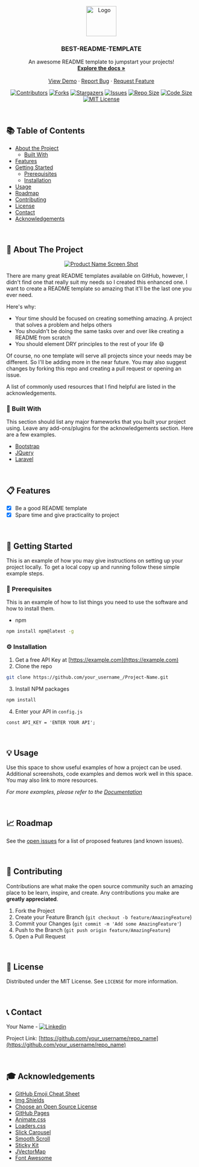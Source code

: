 <!--
*** Thanks for checking out this README Template. If you have a suggestion that would
*** make this better, please fork the repo and create a pull request or simply open
*** an issue with the tag "enhancement".
*** Thanks again! Now go create something AMAZING! :D
-->

<!-- PROJECT LOGO -->
<p align="center">
  <a href="https://github.com/cristianprochnow/Best-README-Template">
    <img src="images/logo.png" alt="Logo" width="80" height="80">
  </a>

  <h3 align="center">BEST-README-TEMPLATE</h3>

  <p align="center">
    An awesome README template to jumpstart your projects!
    <br />
    <a href="https://github.com/cristianprochnow/Best-README-Template"><strong>Explore the docs »</strong></a>
    <br />
    <br />
    <a href="https://github.com/cristianprochnow/Best-README-Template">View Demo</a>
    ·
    <a href="https://github.com/cristianprochnow/Best-README-Template/issues">Report Bug</a>
    ·
    <a href="https://github.com/cristianprochnow/Best-README-Template/issues">Request Feature</a>
  </p>
</p>

<!-- PROJECT SHIELDS -->
<!--
*** I'm using markdown "reference style" links for readability.
*** Reference links are enclosed in brackets [ ] instead of parentheses ( ).
*** See the bottom of this document for the declaration of the reference variables
*** for contributors-url, forks-url, etc. This is an optional, concise syntax you may use.
*** https://www.markdownguide.org/basic-syntax/#reference-style-links
-->
<div align="center">

  [![Contributors][contributors-shield]][contributors-url]
  [![Forks][forks-shield]][forks-url]
  [![Stargazers][stars-shield]][stars-url]
  [![Issues][issues-shield]][issues-url]
  [![Repo Size][repo-size-shield]][repo-size-url]
  [![Code Size][code-size-shield]][code-size-url]
  [![MIT License][license-shield]][license-url]

</div>
<br />

<!-- TABLE OF CONTENTS -->
<h2>📚 Table of Contents</h2>

* [About the Project](#about-the-project)
  * [Built With](#built-with)
* [Features](#features)
* [Getting Started](#getting-started)
  * [Prerequisites](#prerequisites)
  * [Installation](#installation)
* [Usage](#usage)
* [Roadmap](#roadmap)
* [Contributing](#contributing)
* [License](#license)
* [Contact](#contact)
* [Acknowledgements](#acknowledgements)

<br />

<!-- ABOUT THE PROJECT -->
<h2 id="about-the-project">📖 About The Project</h2>

<div align="center">

  [![Product Name Screen Shot][product-screenshot]](https://example.com)

</div>

There are many great README templates available on GitHub, however, I didn't find one that really suit my needs so I created this enhanced one. I want to create a README template so amazing that it'll be the last one you ever need.

Here's why:
* Your time should be focused on creating something amazing. A project that solves a problem and helps others
* You shouldn't be doing the same tasks over and over like creating a README from scratch
* You should element DRY principles to the rest of your life :smile:

Of course, no one template will serve all projects since your needs may be different. So I'll be adding more in the near future. You may also suggest changes by forking this repo and creating a pull request or opening an issue.

A list of commonly used resources that I find helpful are listed in the acknowledgements.

<h3 id="built-with">🔧 Built With</h3>

This section should list any major frameworks that you built your project using. Leave any add-ons/plugins for the acknowledgements section. Here are a few examples.

* [Bootstrap](https://getbootstrap.com)
* [JQuery](https://jquery.com)
* [Laravel](https://laravel.com)

<br />

<!-- FEATURES -->
<h2 id="features">📋 Features</h2>

- [x] Be a good README template
- [x] Spare time and give practicality to project

<br />

<!-- GETTING STARTED -->
<h2 id="getting-started">🚀 Getting Started</h2>

This is an example of how you may give instructions on setting up your project locally.
To get a local copy up and running follow these simple example steps.

<h3 id="prerequisites">📝 Prerequisites</h3>

This is an example of how to list things you need to use the software and how to install them.
* npm
```sh
npm install npm@latest -g
```
<h3 id="installation">⚙️ Installation</h3>

1. Get a free API Key at [https://example.com](https://example.com)
2. Clone the repo
```sh
git clone https://github.com/your_username_/Project-Name.git
```
3. Install NPM packages
```sh
npm install
```
4. Enter your API in `config.js`
```JS
const API_KEY = 'ENTER YOUR API';
```

<br />

<!-- USAGE EXAMPLES -->
<h2 id="usage">💡 Usage</h2>

Use this space to show useful examples of how a project can be used. Additional screenshots, code examples and demos work well in this space. You may also link to more resources.

_For more examples, please refer to the [Documentation](https://example.com)_

<br />

<!-- ROADMAP -->
<h2 id="roadmap">📈 Roadmap</h2>

See the [open issues](https://github.com/cristianprochnow/Best-README-Template/issues) for a list of proposed features (and known issues).

<br />

<!-- CONTRIBUTING -->
<h2 id="contributing">🔗 Contributing</h2>

Contributions are what make the open source community such an amazing place to be learn, inspire, and create. Any contributions you make are **greatly appreciated**.

1. Fork the Project
2. Create your Feature Branch (`git checkout -b feature/AmazingFeature`)
3. Commit your Changes (`git commit -m 'Add some AmazingFeature'`)
4. Push to the Branch (`git push origin feature/AmazingFeature`)
5. Open a Pull Request

<br />

<!-- LICENSE -->
<h2 id="license">📜 License</h2>

Distributed under the MIT License. See `LICENSE` for more information.

<br />

<!-- CONTACT -->
<h2 id="contact">📞 Contact</h2>

Your Name - [![Linkedin][linkedin-shield]][linkedin-url]

Project Link: [https://github.com/your_username/repo_name](https://github.com/your_username/repo_name)

<br />

<!-- ACKNOWLEDGEMENTS -->
<h2 id="acknowledgements">🎓 Acknowledgements</h2>

* [GitHub Emoji Cheat Sheet](https://www.webpagefx.com/tools/emoji-cheat-sheet)
* [Img Shields](https://shields.io)
* [Choose an Open Source License](https://choosealicense.com)
* [GitHub Pages](https://pages.github.com)
* [Animate.css](https://daneden.github.io/animate.css)
* [Loaders.css](https://connoratherton.com/loaders)
* [Slick Carousel](https://kenwheeler.github.io/slick)
* [Smooth Scroll](https://github.com/cferdinandi/smooth-scroll)
* [Sticky Kit](http://leafo.net/sticky-kit)
* [JVectorMap](http://jvectormap.com)
* [Font Awesome](https://fontawesome.com)

<!-- MARKDOWN LINKS & IMAGES -->
<!-- https://www.markdownguide.org/basic-syntax/#reference-style-links -->
[contributors-shield]: https://img.shields.io/github/contributors/cristianprochnow/Best-README-Template.svg?style=flat
[contributors-url]: https://github.com/cristianprochnow/Best-README-Template/graphs/contributors
[forks-shield]: https://img.shields.io/github/forks/cristianprochnow/Best-README-Template.svg?style=flat
[forks-url]: https://github.com/cristianprochnow/Best-README-Template/network/members
[stars-shield]: https://img.shields.io/github/stars/cristianprochnow/Best-README-Template.svg?style=flat
[stars-url]: https://github.com/cristianprochnow/Best-README-Template/stargazers
[issues-shield]: https://img.shields.io/github/issues/cristianprochnow/Best-README-Template.svg?style=flat
[issues-url]: https://github.com/cristianprochnow/Best-README-Template/issues
[license-shield]: https://img.shields.io/github/license/cristianprochnow/Best-README-Template.svg?style=flat
[license-url]: https://github.com/cristianprochnow/Best-README-Template/blob/master/LICENSE.txt
[repo-size-shield]: https://img.shields.io/github/repo-size/cristianprochnow/Best-README-Template.svg?style=flat
[repo-size-url]: https://github.com/cristianprochnow/Best-README-Template
[code-size-shield]: https://img.shields.io/github/languages/code-size/cristianprochnow/Best-README-Template
[code-size-url]: https://github.com/cristianprochnow/Best-README-Template
[linkedin-shield]: https://img.shields.io/badge/-LinkedIn-black.svg?style=flat&logo=linkedin&colorB=0077b4
[linkedin-url]: https://www.linkedin.com/in/cristianprochnow
[product-screenshot]: images/screenshot.png
